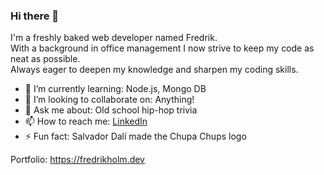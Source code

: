 ### Hi there 🫵

I'm a freshly baked web developer named Fredrik.<br>
With a background in office management I now strive to keep my code as neat as possible.<br>
Always eager to deepen my knowledge and sharpen my coding skills.

- 🌱 I’m currently learning: Node.js, Mongo DB
- 👯 I’m looking to collaborate on: Anything!
- 💬 Ask me about: Old school hip-hop trivia
- 📫 How to reach me: [LinkedIn](https://www.linkedin.com/in/karlfredrikholm/)
- ⚡ Fun fact: Salvador Dalí made the Chupa Chups logo

Portfolio: https://fredrikholm.dev
